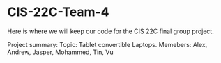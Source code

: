 # CIS-22C-Team-4
Here is where we will keep our code for the CIS 22C final group project. 

Project summary: 
  Topic: Tablet convertible Laptops.
  Memebers: Alex, Andrew,  Jasper, Mohammed, Tin, Vu
